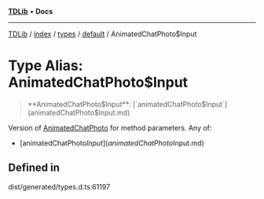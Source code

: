[**TDLib**](../../../../../../README.md) • **Docs**

***

[TDLib](../../../../../../modules.md) / [index](../../../../../README.md) / [types](../../../README.md) / [default](../README.md) / AnimatedChatPhoto$Input

# Type Alias: AnimatedChatPhoto$Input

> **AnimatedChatPhoto$Input**: [`animatedChatPhoto$Input`](animatedChatPhoto$Input.md)

Version of [AnimatedChatPhoto](AnimatedChatPhoto-1.md) for method parameters.
Any of:
- [animatedChatPhoto$Input](animatedChatPhoto$Input.md)

## Defined in

dist/generated/types.d.ts:61197
